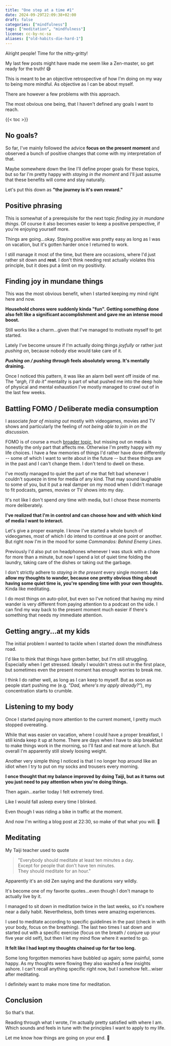 ```yaml
---
title: "One step at a time #1"
date: 2024-09-29T22:09:38+02:00
draft: false
categories: ["mindfulness"]
tags: ["meditation", "mindfulness"]
license: cc-by-nc-sa
aliases: ["old-habits-die-hard-1"]
---
```


Alright people! Time for the nitty-gritty!

My last few posts might have made me seem like a Zen-master, so get ready for the truth! 😅

This is meant to be an objective retrospective of how I'm doing on my way to being more mindful. As objective as I can be about myself.

There are however a few problems with this approach.

The most obvious one being, that I haven't defined any goals I want to reach.

{{< toc >}}

## No goals?

So far, I've mainly followed the advice **focus on the present moment** and observed a bunch of positive changes that come with my interpretation of that.

Maybe somewhere down the line I'll define proper goals for these topics, but so far I'm pretty happy with _staying in the moment_ and I'll just assume that these benefits will come and stay naturally.

Let's put this down as **"the journey is it's own reward."**

## Positive phrasing

This is somewhat of a prerequisite for the next topic _finding joy in mundane things_. Of course it also becomes easier to keep a positive perspective, if you're enjoying yourself more.

Things are going...okay. Staying positive was pretty easy as long as I was on vacation, but it's gotten harder once I returned to work.

I still manage it most of the time, but there are occasions, where I'd just rather sit down and **rest**. I don't think needing rest actually violates this principle, but it does put a limit on my positivity.

## Finding joy in mundane things

This was the most obvious benefit, when I started keeping my mind right here and now.

**Household chores were suddenly kinda "fun". Getting something done also felt like a significant accomplishment and gave me an intense mood boost.**

Still works like a charm...given that I've managed to motivate myself to get started.

Lately I've become unsure if I'm actually doing things _joyfully_ or rather just _pushing on_, because nobody else would take care of it.

**_Pushing on / pushing through_ feels absolutely wrong. It's mentally draining.**

Once I noticed this pattern, it was like an alarm bell went off inside of me. The _"argh, I'll do it"_ mentality is part of what pushed me into the deep hole of physical and mental exhaustion I've mostly managed to crawl out of in the last few weeks.

## Battling FOMO / Deliberate media consumption

I associate _fear of missing out_ mostly with videogames, movies and TV shows and particularly the feeling of _not being able to join in on the discussion_.

FOMO is of course a much [broader topic](https://en.wikipedia.org/wiki/Fear_of_missing_out), but missing out on media is honestly the only part that affects me. Otherwise I'm pretty happy with my life choices. I have a few memories of things I'd rather have done differently -- some of which I want to write about in the future -- but these things are in the past and I can't change them. I don't tend to dwell on these.

I've mostly managed to quiet the part of me that felt bad whenever I couldn't squeeze in time for media of any kind. That may sound laughable to some of you, but it put a real damper on my mood when I didn't manage to fit podcasts, games, movies or TV shows into my day.

It's not like I don't spend _any_ time with media, but I chose these moments more deliberately.

**I've realized that I'm in control and can choose how and with which kind of media I want to interact.**

Let's give a proper example. I know I've started a whole bunch of videogames, most of which I do intend to continue at one point or another. But right now I'm in the mood for some _Commandos: Behind Enemy Lines_.

Previously I'd also put on headphones whenever I was stuck with a chore for more than a minute, but now I spend a lot of quiet time folding the laundry, taking care of the dishes or taking out the garbage.

I don't strictly adhere to _staying in the present_ every single moment. **I do allow my thoughts to wander, because one pretty obvious thing about having some quiet time is, you're spending time with your own thoughts.** Kinda like meditating.

I do most things on auto-pilot, but even so I've noticed that having my mind wander is very different from paying attention to a podcast on the side. I can find my way back to the present moment much easier if there's something that needs my immediate attention.

## Getting angry...at my kids

The initial problem I wanted to tackle when I started down the mindfulness road.

I'd like to think that things have gotten better, but I'm still struggling. Especially when I get stressed. Ideally I wouldn't stress out in the first place, but sometimes even the present moment has enough worries to break me.

I think I do rather well, as long as I can keep to myself. But as soon as people start pushing me (e.g. _"Dad, where's my apply already?"_), my concentration starts to crumble.

## Listening to my body

Once I started paying more attention to the current moment, I pretty much stopped overeating.

While that was easier on vacation, where I could have a proper breakfast, I still kinda keep it up at home. There are days when I have to skip breakfast to make things work in the morning, so I'll fast and eat more at lunch. But overall I'm apparently still slowly loosing weight.

Another very simple thing I noticed is that I no longer hop around like an idiot when I try to put on my socks and trousers every morning.

**I once thought that my balance improved by doing Taiji, but as it turns out you just need to pay attention when you're doing things.**

Then again...earlier today I felt extremely tired.

Like I would fall asleep every time I blinked.

Even though I was riding a bike in traffic at the moment.

And now I'm writing a blog post at 22:30, so make of that what you will. 😬

## Meditating

My Taiji teacher used to quote

> "Everybody should meditate at least ten minutes a day.  
> Except for people that don't have ten minutes.  
> They should meditate for an hour."

Apparently it's an old Zen saying and the durations vary wildly.

It's become one of my favorite quotes...even though I don't manage to actually live by it.

I managed to sit down in meditation twice in the last weeks, so it's nowhere near a daily habit. Nevertheless, both times were amazing experiences.

I used to meditate according to specific guidelines in the past (check in with your body, focus on the breathing). The last two times I sat down and started out with a specific exercise (focus on the breath / conjure up your five year old self), but then I let my mind flow where it wanted to go.

**It felt like I had kept my thoughts chained up for far too long.**

Some long forgotten memories have bubbled up again; some painful, some happy. As my thoughts were flowing they also washed a few insights ashore. I can't recall anything specific right now, but I somehow felt...wiser after meditating.

I definitely want to make more time for meditation.

## Conclusion

So that's that.

Reading through what I wrote, I'm actually pretty satisfied with where I am. Which sounds and feels in tune with the principles I want to apply to my life.

Let me know how things are going on your end. 🙂
